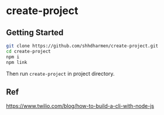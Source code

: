 # create-project

## Getting Started

```bash
git clone https://github.com/shhdharmen/create-project.git
cd create-project
npm i
npm link
```

Then run `create-project` in project directory.

## Ref

https://www.twilio.com/blog/how-to-build-a-cli-with-node-js
